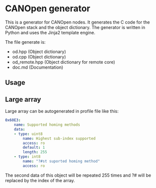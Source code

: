# CANOpen generator

This is a generator for CANOpen nodes. It generates the C code for the CANOpen stack and the object dictionary. The generator is written in Python and uses the Jinja2 template engine.

The file generate is:

- od.hpp (Object dictionary)
- od.cpp (Object dictionary)
- od_remote.hpp (Object dictionary for remote core)
- doc.md (Documentation)

## Usage

## Large array

Large array can be autogenerated in profile file like this:

```yaml
0x60E3:
    name: Supported homing methods
    data:
    - type: uint8
        name: Highest sub-index supported
        access: ro
        default: 1
        length: 255
    - type: int8
        name: "?#st suported homing method"
        access: ro
```

The second data of this object will be repeated 255 times and ?# will be replaced by the index of the array.
